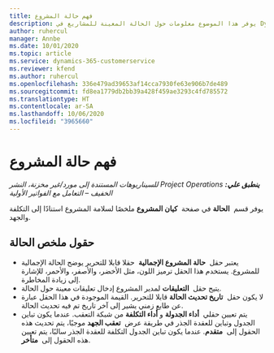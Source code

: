 ```yaml
---
title: فهم حالة المشروع
description: يوفر هذا الموضوع معلومات حول الحالة المعينة للمشاريع في Dynamics 365 Project Operations.
author: ruhercul
manager: Annbe
ms.date: 10/01/2020
ms.topic: article
ms.service: dynamics-365-customerservice
ms.reviewer: kfend
ms.author: ruhercul
ms.openlocfilehash: 336e479ad39653af14cca7930fe63e906b7de489
ms.sourcegitcommit: fd8ea1779db2bb39a428f459ae3293c4fd785572
ms.translationtype: HT
ms.contentlocale: ar-SA
ms.lasthandoff: 10/06/2020
ms.locfileid: "3965660"
---
```

# <a name="understand-project-status"></a>فهم حالة المشروع

_**ينطبق علي:** ‏‫Project Operations للسيناريوهات المستندة إلى مورد/غير مخزنة‬، ‏‫النشر الخفيف – التعامل مع الفواتير الأولية‬_


يوفر قسم  **الحالة** في صفحة  **كيان المشروع** ملخصًا لسلامة المشروع استنادًا إلى التكلفة والجهد.


## <a name="status-summary-fields"></a>حقول ملخص الحالة

- يعتبر حقل  **حالة المشروع الإجمالية**  حقلا قابلا للتحرير يوضح الحالة الإجمالية للمشروع. يستخدم هذا الحقل ترميز اللون، مثل الأخضر، والأصفر، والأحمر، للإشارة إلى زيادة المخاطرة. 
- يتيح حقل  **التعليقات** لمدير المشروع إدخال تعليقات معينة حول الحالة. 
- لا يكون حقل  **تاريخ تحديث الحالة** قابلا للتحرير. القيمة الموجودة في هذا الحقل عبارة عن طابع زمني يشير إلى آخر تاريخ تم فيه تحديث الحالة.
- يتم تعيين حقلي  **أداء الجدولة** و **أداء التكلفة** من شبكة التعقب. عندما يكون تباين الجدول وتباين للعقدة الجذر في طريقة عرض  **تعقب الجهد** موجبًا، يتم تحديث هذه الحقول إلى  **متقدم**. عندما يكون تباين الجدول التكلفة للعقدة الجذر سالبًا، يتم تعيين هذه الحقول إلى  **متأخر**.

